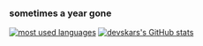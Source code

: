 ### sometimes a year gone

<!--
**devskar/devskar** is a ✨ _special_ ✨ repository because its `README.md` (this file) appears on your GitHub profile.

Here are some ideas to get you started:

- 🔭 I’m currently working on ...
- 🌱 I’m currently learning ...
- 👯 I’m looking to collaborate on ...
- 🤔 I’m looking for help with ...
- 💬 Ask me about ...
- 📫 How to reach me: ...
- 😄 Pronouns: ...
- ⚡ Fun fact: ...
-->
[![most used languages](https://github-readme-stats.vercel.app/api/top-langs/?username=devskar&layout=compact&show_icons=true&title_color=fff&icon_color=79ff97&text_color=9f9f9f&bg_color=151515&count_private=true)](https://github.com/devskar)
[![devskars's GitHub stats](https://github-readme-stats.vercel.app/api?username=devskar)](https://github.com/devskar/github-readme-stats)
